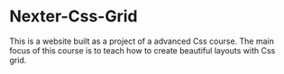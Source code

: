 # Nexter-Css-Grid

This is a website built as a project of a advanced Css course. The main focus of this course is to teach how to create beautiful layouts with Css grid.

